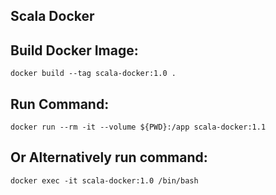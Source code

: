 ## Scala Docker

## Build Docker Image:

    docker build --tag scala-docker:1.0 .

## Run Command:

    docker run --rm -it --volume ${PWD}:/app scala-docker:1.1

  ## Or Alternatively run command:

    docker exec -it scala-docker:1.0 /bin/bash

